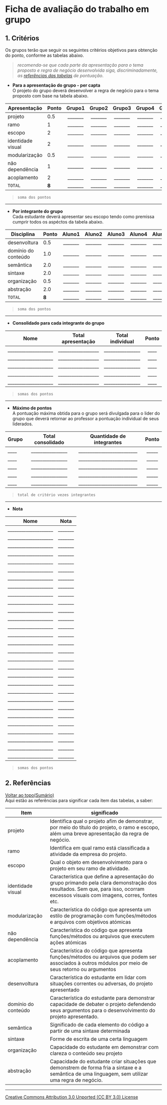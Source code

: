 # Ficha de avaliação do trabalho em grupo  

## 1. Critérios  

Os grupos terão que seguir os seguintes critérios objetivos para obtenção do ponto, conforme as tabelas abaixo.
> _recomenda-se que cada parte da apresentação para o tema proposto e regra de negócio desenvolvida siga, discriminadamente, as [referências das tabelas](https://github.com/tmenegaz/portugol/blob/master/edital.md#3-refer%C3%AAncias) de pontuação_.

- **Para a apresentação do grupo - per capta**  
O projeto do grupo deverá desenvolver a regra de negócio para o tema proposto com base na tabela abaixo.

|Apresentação       |Ponto   |Grupo1  |Grupo2  |Grupo3  |Grupo4  |Grupo5  |
|-------------------|--------|:------:|:------:|:------:|:------:|:------:|
|projeto            |0.5     |_______ |_______ |_______ |_______ |_______ |
|ramo               |1       |_______ |_______ |_______ |_______ |_______ |
|escopo             |2       |_______ |_______ |_______ |_______ |_______ |
|identidade visual  |2       |_______ |_______ |_______ |_______ |_______ |
|modularização      |0.5     |_______ |_______ |_______ |_______ |_______ |
|não dependência    |1       |_______ |_______ |_______ |_______ |_______ |
|acoplamento        |2       |_______ |_______ |_______ |_______ |_______ |
|`TOTAL`            |**8**   |_______ |_______ |_______ |_______ |_______ |  
> `soma dos pontos`

---

- **Por integrante do grupo**  
Cada estudante deverá apresentar seu escopo tendo como premissa cumprir todos os aspéctos da tabela abaixo.

|Disciplina          |Ponto|Aluno1  |Aluno2  |Aluno3  |Aluno4  |Aluno5  |
|--------------------|-----|:------:|:------:|:------:|:------:|:------:|
|desenvoltura        |0.5  |_______ |_______ |_______ |_______ |_______ |
|domínio do conteúdo |1.0  |_______ |_______ |_______ |_______ |_______ |
|semântica           |2.0  |_______ |_______ |_______ |_______ |_______ |
|sintaxe             |2.0  |_______ |_______ |_______ |_______ |_______ |
|organização         |0.5  |_______ |_______ |_______ |_______ |_______ |
|abstração           |2.0  |_______ |_______ |_______ |_______ |_______ |
|`TOTAL`             |**8**|_______ |_______ |_______ |_______ |_______ |  
> `soma dos pontos`

---

- **Consolidado para cada integrante do grupo**

|Nome                 |Total apresentação |Total individual |Ponto|
|---------------------|:-----------------:|:---------------:|:---:|
|____________________ |__________________ |________________ |____ |
|____________________ |__________________ |________________ |____ |
|____________________ |__________________ |________________ |____ |
|____________________ |__________________ |________________ |____ |
|____________________ |__________________ |________________ |____ |  
> `somas dos pontos`

---

- **Máximo de pontos**  
A pontuação máxima obtida para o grupo será divulgada para o lider do grupo que deverá retornar ao professor a pontuação individual de seus liderados.

|Grupo|Total consolidado| Quantidade de integrantes | Ponto|
|-----|:---------------:|:-------------------------:|:----:|
|____ |________________ |__________________________ |_____ |
|____ |________________ |__________________________ |_____ |
|____ |________________ |__________________________ |_____ |
|____ |________________ |__________________________ |_____ |
|____ |________________ |__________________________ |_____ |  
> `total de critério vezes integrantes`

---

- **Nota**

|Nome                 |Nota    |
|---------------------|:------:|
|____________________ |_______ |
|____________________ |_______ |
|____________________ |_______ |
|____________________ |_______ |
|____________________ |_______ |
|____________________ |_______ |
|____________________ |_______ |
|____________________ |_______ |
|____________________ |_______ |
|____________________ |_______ |
|____________________ |_______ |
|____________________ |_______ |
|____________________ |_______ |
|____________________ |_______ |
|____________________ |_______ |
|____________________ |_______ |
|____________________ |_______ |
|____________________ |_______ |
|____________________ |_______ |
|____________________ |_______ |
|____________________ |_______ |
|____________________ |_______ |
|____________________ |_______ |
|____________________ |_______ |
|____________________ |_______ |
|____________________ |_______ |
|____________________ |_______ |
|____________________ |_______ |
|____________________ |_______ |  
> `somas dos pontos`

## 2. Referências
[Voltar ao topo(Sumário)](#sumário)  
Aqui estão as referências para significar cada item das tabelas, a saber:

|Item                 |significado|
|---------------------|---------|
|projeto              |Identifica qual o projeto afim de demonstrar, por meio do título do projeto, o ramo e escopo, além uma breve apresentação da regra de negócio.  |
|ramo                 |Identifica em qual ramo está classificada a atividade da empresa do projeto. |
|escopo                |Qual o objeto em desenvolvimento para o projeto em seu ramo de atividade. |
|identidade visual    |Característica que define a apresentação do grupo primando pela clara demonstração dos resultados. Sem que, para isso, ocorram excessos visuais com imagens, corres, fontes etc. |
|modularização        |Característica do código que apresenta um estilo de programação com funções/métodos e arquivos com objetivos atómicas |
|não dependência      |Característica do código que apresenta funções/métodos ou arquivos que executem ações atómicas |
|acoplamento          |Característica do código que apresenta funções/métodos ou arquivos que podem ser associados à outros módulos por meio de seus retorno ou argumentos  |
|desenvoltura         |Característica do estudante em lidar com situações correntes ou adversas, do projeto apresentado |
|domínio do conteúdo  |Característica do estudante para demonstrar capacidade de debater o projeto defendendo seus argumentos para o desenvolvimento do projeto apresentado.  |
|semântica            |Significado de cada elemento do código a partir de uma sintaxe determinada |
|sintaxe              |Forme de escrita de uma certa linguagem |
|organização          |Capacidade do estudante em demonstrar com clareza o conteúdo seu projeto |
|abstração            |Capacidade do estudante criar situações que demonstrem de forma fria a sintaxe e a semântica de uma linguagem, sem utilizar uma regra de negócio. |

---

[Creative Commons Attribution 3.0 Unported (CC BY 3.0) License](http://creativecommons.org/licenses/by/3.0/)
